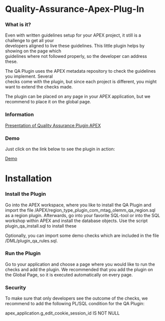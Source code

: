 # Quality-Assurance-Apex-Plug-In

<h3>What is it?</h3>

Even with written guidelines setup for your APEX project, it still is a challenge to get all your </br>developers aligned to live these guidelines.  This little plugin helps by showing on the page which</br> guidelines where not followed properly, so the developer can address these.


The QA Plugin uses the APEX metadata repository to check the guidelines you implement. Several </br>checks come with the plugin, but since each project is different, you might want to extend the checks made.


The plugin can be placed on any page in your APEX application, but we recommend to place it on the global page. 

<h3>Information</h3>
<a href="http://de.slideshare.net/OliverLemm/the-apex-qa-plugin" target="_blank">Presentation of Quality Assurance Plugin APEX </a>

<h3>Demo</h3>
<p>Just click on the link below to see the plugin in action:</p>

<p><a href="http://apex.mt-ag.com/apex/f?p=278" target="_blank">Demo</a></p>

# Installation

<h3>Install the Plugin</h3>

<p>Go into the APEX workspace, where you like to install the QA Plugin and import the file /APEX/region_type_plugin_com_mtag_olemm_qa_region.sql as a region plugin.
Afterwards, go into your favorite SQL-tool or into the SQL workshop within APEX and install the database objects. Use the script plugin_qa_install.sql to install these
</p>

<p>Optionally, you can import some demo checks which are included in the file /DML/plugin_qa_rules.sql.</p>

<h3>Run the Plugin</h3>
<p>Go to your application and choose a page where you would like to run the checks and add the plugin. We recommended that you add the plugin on the Global Page, so it is executed automatically on every page.</p>

<h3>Security</h3>
<p>To make sure that only developers see the outcome of the checks, we recommend to add the following  PL/SQL condition for the QA Plugin:</p>

<p>apex_application.g_edit_cookie_session_id IS NOT NULL 
</p>
